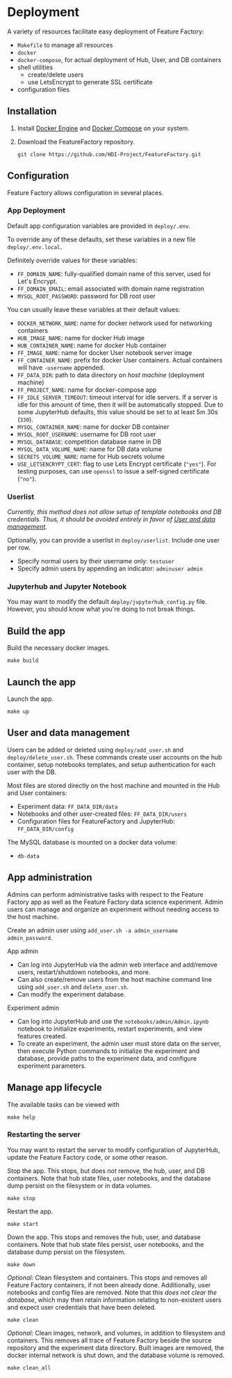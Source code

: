 # Deployment

A variety of resources facilitate easy deployment of Feature Factory:

- `Makefile` to manage all resources
- `docker`
- `docker-compose`, for actual deployment of Hub, User, and DB containers
- shell utilities
    - create/delete users
    - use LetsEncrypt to generate SSL certificate
- configuration files

## Installation

1. Install [Docker Engine](https://docs.docker.com/engine/installation/) and [Docker Compose](https://docs.docker.com/compose/install/) on your system.

2. Download the FeatureFactory repository.
    ```
    git clone https://github.com/HDI-Project/FeatureFactory.git
    ```

## Configuration

Feature Factory allows configuration in several places.

### App Deployment


Default app configuration variables are provided in `deploy/.env`.

To override any of these defaults, set these variables in a new file `deploy/.env.local`.

Definitely override values for these variables:

- `FF_DOMAIN_NAME`: fully-qualified domain name of this server, used for Let's Encrypt.
- `FF_DOMAIN_EMAIL`: email associated with domain name registration
- `MYSQL_ROOT_PASSWORD`: password for DB root user

You can usually leave these variables at their default values:

- `DOCKER_NETWORK_NAME`: name for docker network used for networking containers
- `HUB_IMAGE_NAME`: name for docker Hub image
- `HUB_CONTAINER_NAME`: name for docker Hub container
- `FF_IMAGE_NAME`: name for docker User notebook server image
- `FF_CONTAINER_NAME`: prefix for docker User containers. Actual containers will have
    `-username` appended.
- `FF_DATA_DIR`: path to data directory on *host machine* (deployment machine)
- `FF_PROJECT_NAME`: name for docker-compose app
- `FF_IDLE_SERVER_TIMEOUT`: timeout interval for idle servers. If a server is idle for this
    amount of time, then it will be automatically stopped. Due to some JupyterHub defaults,
    this value should be set to at least 5m 30s (`330`).
- `MYSQL_CONTAINER_NAME`: name for docker DB container
- `MYSQL_ROOT_USERNAME`: username for DB root user
- `MYSQL_DATABASE`: competition database name in DB
- `MYSQL_DATA_VOLUME_NAME`: name for DB data volume
- `SECRETS_VOLUME_NAME`: name for Hub secrets volume
- `USE_LETSENCRYPT_CERT`: flag to use Lets Encrypt certificate (`"yes"`). For testing
    purposes, can use `openssl` to issue a self-signed certificate (`"no"`).

### Userlist

*Currently, this method does not allow setup of template notebooks and DB credentials. Thus,
it should be avoided entirely in favor of [User and data
management](#user-and-data-management).*

Optionally, you can provide a userlist in `deploy/userlist`. Include one user per row.

- Specify normal users by their username only: `testuser`
- Specify admin users by appending an indicator: `adminuser admin`

### Jupyterhub and Jupyter Notebook

You may want to modify the default `deploy/jupyterhub_config.py` file. However, you should
know what you're doing to not break things.

## Build the app

Build the necessary docker images.
```
make build
```

## Launch the app

Launch the app.
```
make up
```

## User and data management

Users can be added or deleted using `deploy/add_user.sh` and `deploy/delete_user.sh`. These
commands create user accounts on the hub container, setup notebooks templates, and setup
authentication for each user with the DB.

Most files are stored directly on the host machine and mounted in the Hub and User
containers:

- Experiment data: `FF_DATA_DIR/data`
- Notebooks and other user-created files: `FF_DATA_DIR/users`
- Configuration files for FeatureFactory and JupyterHub: `FF_DATA_DIR/config`

The MySQL database is mounted on a docker data volume:

- `db-data`

## App administration

Admins can perform administrative tasks with respect to the Feature Factory app as well as
the Feature Factory data science experiment. Admin users can manage and organize an
experiment without needing access to the host machine.

Create an admin user using `add_user.sh -a admin_username admin_password`.

App admin

- Can log into JupyterHub via the admin web interface and add/remove users, restart/shutdown
    notebooks, and more.
- Can also create/remove users from the host machine command line using `add_user.sh` and
    `delete_user.sh`.
- Can modify the experiment database.

Experiment admin

- Can log into JupyterHub and use the `notebooks/admin/Admin.ipynb` notebook to initialize
    experiments, restart experiments, and view features created.
- To create an experiment, the admin user must store data on the server, then execute
    Python commands to initialize the experiment and database, provide paths to the
    experiment data, and configure experiment parameters.

## Manage app lifecycle

The available tasks can be viewed with
```
make help
```

### Restarting the server

You may want to restart the server to modify configuration of JupyterHub, update the
Feature Factory code, or some other reason.

Stop the app. This stops, but does *not* remove, the hub, user, and DB containers. Note that hub
state files, user notebooks, and the database dump persist on the filesystem or in data
volumes.
```
make stop
```

Restart the app.
```
make start
```

Down the app. This stops and removes the hub, user, and database containers. Note that hub
state files persist, user notebooks, and the database dump persist on the filesystem.
```
make down
```

*Optional*: Clean filesystem and containers. This stops and removes all Feature Factory
containers, if not been already done. Additionally, user notebooks and config files are
removed. Note that this *does not clear the database*, which may then retain information
relating to non-existent users and expect user credentials that have been deleted.
```
make clean
```

*Optional*: Clean images, network, and volumes, in addition to filesystem and containers.
This removes all trace of Feature Factory beside the source repository and the experiment
data directory. Built images are removed, the docker internal network is shut down, and the
database volume is removed.
```
make clean_all
```
